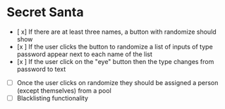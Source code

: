 # Secret Santa

- [ x] If there are at least three names, a button with randomize should show
- [x ] If the user clicks the button to randomize a list of inputs of type password appear next to each name of the list
- [x ] If the user click on the "eye" button then the type changes from password to text
- [ ] Once the user clicks on randomize they should be assigned a person (except themselves) from a pool
- [ ] Blacklisting functionality
